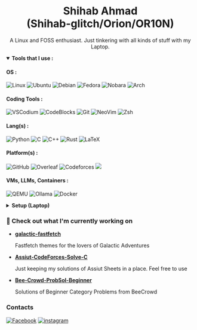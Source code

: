 <div align="center">
  
  <h1> Shihab Ahmad <br/> (Shihab-glitch/Orion/OR10N)</h1>
  
  A Linux and FOSS enthusiast. Just tinkering with all kinds of stuff with my Laptop.

</div>

<details open><summary><b>Tools that I use :</b></summary>

#### OS :
![Linux](https://img.shields.io/badge/-Linux-black?style=flat&logo=linux)
![Ubuntu](https://img.shields.io/badge/-Ubuntu-black?style=flat&logo=ubuntu)
![Debian](https://img.shields.io/badge/-Debian-black?style=flat&logo=debian)
![Fedora](https://img.shields.io/badge/-Fedora-black?style=flat&logo=fedora)
![Nobara](https://img.shields.io/badge/-Nobara-black?style=flat&logo=nobaralinux)
![Arch](https://img.shields.io/badge/-Arch-black?style=flat&logo=arch-linux)
#### Coding Tools : 
![VSCodium](https://img.shields.io/badge/-VSCodium-black?style=flat&logo=vscodium)
![CodeBlocks](https://img.shields.io/badge/-Code::Blocks-black?style=flat&logo=codeblocks)
![Git](https://img.shields.io/badge/-Git-black?style=flat&logo=git)
![NeoVim](https://img.shields.io/badge/-NeoVim-black?style=flat&logo=neovim)
![Zsh](https://img.shields.io/badge/-Zsh-black?style=flat&logo=zsh)
#### Lang(s) : 
![Python](https://img.shields.io/badge/-Python-black?style=flat&logo=python)
![C](https://img.shields.io/badge/-C-black?style=flat&logo=c)
![C++](https://img.shields.io/badge/-C++-black?style=flat&logo=cplusplus)
![Rust](https://img.shields.io/badge/-Rust-black?style=flat&logo=rust)
![LaTeX](https://img.shields.io/badge/-LaTeX-black?style=flat&logo=latex)
#### Platform(s) :
![GitHub](https://img.shields.io/badge/-GitHub-black?style=flat&logo=github)
![Overleaf](https://img.shields.io/badge/-Overleaf-black?style=flat&logo=overleaf)
![Codeforces](https://codeforces-readme-stats.vercel.app/api/badge?username=shihab-glitch)
<img src="https://atrating.baoshuo.dev/rating?username=Orion13">

#### VMs, LLMs, Containers : 
![QEMU](https://img.shields.io/badge/-QEMU-black?style=flat&logo=qemu)
![Ollama](https://img.shields.io/badge/-Ollama-black?style=flat&logo=ollama)
![Docker](https://img.shields.io/badge/-Docker-black?style=flat&logo=docker)


</details>

<details><summary><b>Setup (Laptop)</b></summary>
<br/>
  
|**Model**| ASUS VivoBook X509DJ_D509DJ |
|:-|:-|
|**Processor**| AMD Ryzen 5 3500U (2.1 to 3.7 GHz) |
|**GPU-01**| NVIDIA GeForce MX230 |
|**GPU-02**| AMD Radeon Vega 8 Graphics (Integrated) |
|**Memory**| 12 GiB (4 GiB + 8 GiB) |
|**Storage**| 128 GiB SSD + 1 TiB HDD |
|**OS**| Arch Linux |

</details>

### 👷 Check out what I'm currently working on

- [**galactic-fastfetch**](https://github.com/Shihab-glitch/galactic-fastfetch)

  Fastfetch themes for the lovers of Galactic Adventures

- [**Assiut-CodeForces-Solve-C**](https://github.com/Shihab-glitch/Assiut-CodeForces-Solve-C)

  Just keeping my solutions of Assiut Sheets in a place. Feel free to use

- [**Bee-Crowd-ProbSol-Beginner**](https://github.com/Shihab-glitch/Bee-Crowd-ProbSol-Beginner)

  Solutions of Beginner Category Problems from BeeCrowd

### Contacts

[![Facebook](https://img.shields.io/badge/-Shihab_Rafi-blue?style=flat&logo=facebook)](https://www.facebook.com/shihaborion13/)
[![instagram](https://img.shields.io/badge/-@shihabahmadrafi__13-magenta?style=flat&logo=instagram)](https://www.instagram.com/shihabahmadrafi_13)
